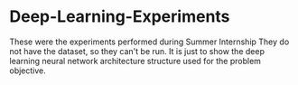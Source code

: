 # Deep-Learning-Experiments
These were the experiments performed during Summer Internship
They do not have the dataset, so they can't be run.
It is just to show the deep learning neural network architecture structure used for the problem objective. 
